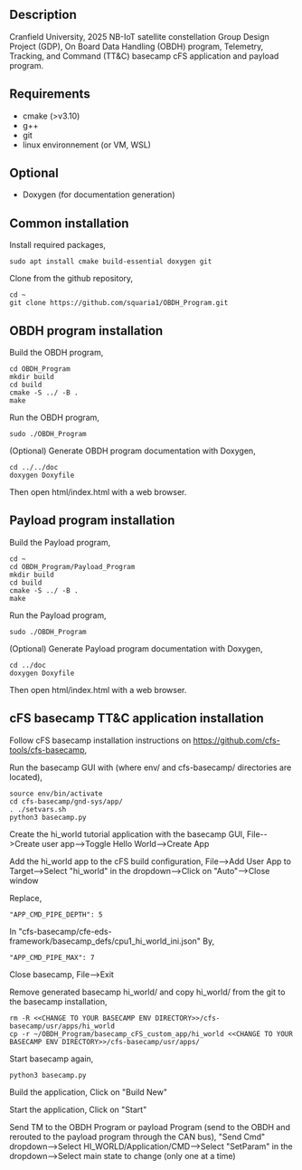 Description
-----------
Cranfield University, 2025 NB-IoT satellite constellation Group Design Project (GDP), 
On Board Data Handling (OBDH) program, Telemetry, Tracking, and Command (TT&C) basecamp cFS application and payload program.

Requirements
------------
* cmake (>v3.10)
* g++
* git
* linux environnement (or VM, WSL)

Optional
--------
* Doxygen (for documentation generation)

Common installation
-------------------
Install required packages,
```
sudo apt install cmake build-essential doxygen git
```

Clone from the github repository,
```
cd ~
git clone https://github.com/squaria1/OBDH_Program.git
```

OBDH program installation
-------------------------
Build the OBDH program,
```
cd OBDH_Program
mkdir build
cd build
cmake -S ../ -B .
make
```

Run the OBDH program,
```
sudo ./OBDH_Program
```

(Optional) Generate OBDH program documentation with Doxygen,
```
cd ../../doc
doxygen Doxyfile
```

Then open html/index.html with a web browser.

Payload program installation
----------------------------
Build the Payload program,
```
cd ~
cd OBDH_Program/Payload_Program
mkdir build
cd build
cmake -S ../ -B .
make
```

Run the Payload program,
```
sudo ./OBDH_Program
```

(Optional) Generate Payload program documentation with Doxygen,
```
cd ../doc
doxygen Doxyfile
```

Then open html/index.html with a web browser.

cFS basecamp TT&C application installation
------------------------------------------
Follow cFS basecamp installation instructions on https://github.com/cfs-tools/cfs-basecamp,

Run the basecamp GUI with (where env/ and cfs-basecamp/ directories are located),
```
source env/bin/activate
cd cfs-basecamp/gnd-sys/app/
. ./setvars.sh
python3 basecamp.py
```

Create the hi_world tutorial application with the basecamp GUI,
File-->Create user app-->Toggle Hello World-->Create App

Add the hi_world app to the cFS build configuration,
File-->Add User App to Target-->Select "hi_world" in the dropdown-->Click on "Auto"-->Close window

Replace,
```
"APP_CMD_PIPE_DEPTH": 5
```
In "cfs-basecamp/cfe-eds-framework/basecamp_defs/cpu1_hi_world_ini.json"
By,
```
"APP_CMD_PIPE_MAX": 7
```

Close basecamp,
File-->Exit

Remove generated basecamp hi_world/ and copy hi_world/ from the git to the basecamp installation,
```
rm -R <<CHANGE TO YOUR BASECAMP ENV DIRECTORY>>/cfs-basecamp/usr/apps/hi_world
cp -r ~/OBDH_Program/basecamp_cFS_custom_app/hi_world <<CHANGE TO YOUR BASECAMP ENV DIRECTORY>>/cfs-basecamp/usr/apps/
```

Start basecamp again,
```
python3 basecamp.py
```

Build the application,
Click on "Build New"

Start the application,
Click on "Start"

Send TM to the OBDH Program or payload Program (send to the OBDH and rerouted to the payload program through the CAN bus),
"Send Cmd" dropdown-->Select HI_WORLD/Application/CMD-->Select "SetParam" in the dropdown-->Select main state to change (only one at a time)
